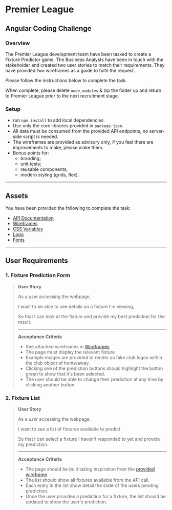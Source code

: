 # Premier League

## Angular Coding Challenge

### Overview
The Premier League development team have been tasked to create a Fixture Predictor game. The Business Analysts have been in touch with the stakeholder and created two user stories to match their requirements. They have provided two wireframes as a guide to fulfil the request.

Please follow the instructions below to complete the task.

When complete, please delete `node_modules` & zip the folder up and return to Premier League prior to the next recruitment stage.

### Setup
- run `npm install` to add local dependencies.
- Use only the core libraries provided in `package.json`.
- All data must be consumed from the provided API endpoints, no server-side script is needed.
- The wireframes are provided as advisory only, if you feel there are improvements to make, please make them.
- Bonus points for:
  - branding;
  - unit tests;
  - reusable components;
  - modern styling (grids, flex).

---

## Assets

You have been provided the following to complete the task:

- [API Documentation](./api.md)
- [Wireframes](./assets/wireframes)
- [CSS Variables](./assets/variables.scss)
- [Logo](./assets/logo.svg)
- [Fonts](./assets/fonts)

---
## User Requirements

### 1. Fixture Prediction Form

> **User Story**
>
> As a *user* accessing the webpage,
>
> I want to be able to see details on a fixture I'm viewing,
>
> So that I can look at the fixture and provide my best prediction for the result.
> 
> ---
> **Acceptance Criteria**
>
> - See attached wireframes in [Wireframes](./assets/wireframes)
> - The page must display the relevant fixture 
> - Example images are provided to render as fake club logos within the club object of home/away.
> - Clicking one of the prediction buttons should highlight the button green to show that it's been selected.
> - The user should be able to change their prediction at any time by clicking another button.

### 2. Fixture List

> **User Story**
>
> As a *user* accessing the webpage,
>
> I want to see a list of fixtures available to predict
>
> So that I can select a fixture I haven't responded to yet and provide my prediction.
>
> ---
> **Acceptance Criteria**
>
> - The page should be built taking inspiration from the [provided wireframe](./assets/wireframes).
> - The list should show all fixtures available from the API call.
> - Each entry in the list show detail the state of the users pending prediction.
> - Once the user provides a prediction for a fixture, the list should be updated to show the user's prediction.


